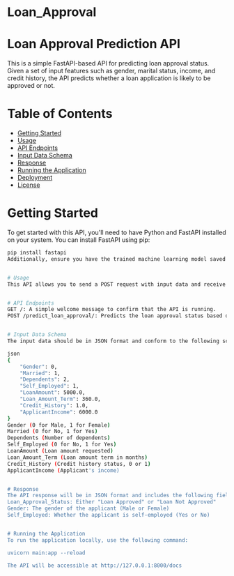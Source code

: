 # Loan_Approval
# Loan Approval Prediction API

This is a simple FastAPI-based API for predicting loan approval status. Given a set of input features such as gender, marital status, income, and credit history, the API predicts whether a loan application is likely to be approved or not.

# Table of Contents

- [Getting Started](#getting-started)
- [Usage](#usage)
- [API Endpoints](#api-endpoints)
- [Input Data Schema](#input-data-schema)
- [Response](#response)
- [Running the Application](#running-the-application)
- [Deployment](#deployment)
- [License](#license)

# Getting Started

To get started with this API, you'll need to have Python and FastAPI installed on your system. You can install FastAPI using pip:

```bash
pip install fastapi
Additionally, ensure you have the trained machine learning model saved in a file (e.g., naive_bayes_model.pkl) in the same directory as the API script.


# Usage
This API allows you to send a POST request with input data and receive a response containing the loan approval status.


# API Endpoints
GET /: A simple welcome message to confirm that the API is running.
POST /predict_loan_approval/: Predicts the loan approval status based on input data.


# Input Data Schema
The input data should be in JSON format and conform to the following schema:

json
{
    "Gender": 0,
    "Married": 1,
    "Dependents": 2,
    "Self_Employed": 1,
    "LoanAmount": 5000.0,
    "Loan_Amount_Term": 360.0,
    "Credit_History": 1.0,
    "ApplicantIncome": 6000.0
}
Gender (0 for Male, 1 for Female)
Married (0 for No, 1 for Yes)
Dependents (Number of dependents)
Self_Employed (0 for No, 1 for Yes)
LoanAmount (Loan amount requested)
Loan_Amount_Term (Loan amount term in months)
Credit_History (Credit history status, 0 or 1)
ApplicantIncome (Applicant's income)


# Response 
The API response will be in JSON format and includes the following fields:
Loan_Approval_Status: Either "Loan Approved" or "Loan Not Approved"
Gender: The gender of the applicant (Male or Female)
Self_Employed: Whether the applicant is self-employed (Yes or No)


# Running the Application
To run the application locally, use the following command:

uvicorn main:app --reload

The API will be accessible at http://127.0.0.1:8000/docs
